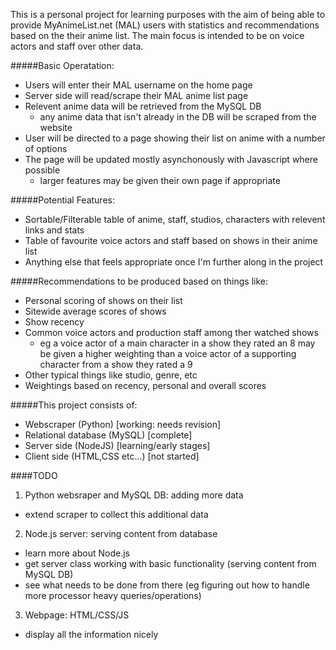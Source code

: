 This is a personal project for learning purposes with the aim of being able to provide 
MyAnimeList.net (MAL) users with statistics and recommendations based on the their anime list.
The main focus is intended to be on voice actors and staff over other data.

#####Basic Operatation:
- Users will enter their MAL username on the home page
- Server side will read/scrape their MAL anime list page
- Relevent anime data will be retrieved from the MySQL DB
  * any anime data that isn't already in the DB will be scraped from the website 
- User will be directed to a page showing their list on anime with a number of options
- The page will be updated mostly asynchonously with Javascript where possible
  * larger features may be given their own page if appropriate 

#####Potential Features:
- Sortable/Filterable table of anime, staff, studios, characters with relevent links and stats
- Table of favourite voice actors and staff based on shows in their anime list
- Anything else that feels appropriate once I'm further along in the project
	
#####Recommendations to be produced based on things like:
- Personal scoring of shows on their list
- Sitewide average scores of shows
- Show recency
- Common voice actors and production staff among ther watched shows
  - eg a voice actor of a main character in a show they rated an 8 may be given a higher weighting than a voice actor of a supporting character from a show they rated a 9 
- Other typical things like studio, genre, etc
- Weightings based on recency, personal and overall scores

#####This project consists of:
- Webscraper (Python) [working: needs revision]
- Relational database (MySQL) [complete]
- Server side (NodeJS) [learning/early stages]
- Client side (HTML,CSS etc...) [not started]

####TODO
1. Python websraper and MySQL DB: adding more data
  * extend scraper to collect this additional data
2. Node.js server: serving content from database
  * learn more about Node.js 
  * get server class working with basic functionality (serving content from MySQL DB) 
  * see what needs to be done from there (eg figuring out how to handle more processor heavy queries/operations) 
3. Webpage: HTML/CSS/JS
  * display all the information nicely 
	
